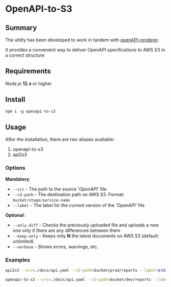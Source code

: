 # OpenAPI-to-S3


## Summary
The utility has been developed to work in tandem with [openAPI-renderer](https://github.com/velmie/openAPI-renderer). 

It provides a convenient way to deliver OpenAPI specifications to AWS S3 in a correct structure


## Requirements

Node.js **12.x** or higher

## Install

```js
npm i -g openapi-to-s3
```

## Usage

After the installation, there are two aliases available:

1. openapi-to-s3
2. api2s3

### Options

**Mandatory**:

* ``--src`` - The path to the source '*OpenAPI*' file
* ``--s3-path`` - The destination path on AWS S3. Format: ``bucket/stage/service-name``
* ``--label`` - The label for the current version of the 'OpenAPI' file

**Optional**:

* ``--only-diff`` - Checks the previously uploaded file and uploads a new one only if there are any differences between them
* ``--keep-only`` - Keeps only **N** the latest documents on AWS S3 (default: unlimited)
* ``--verbose`` - Shows errors, warnings, etc.

### Examples

```sh
api2s3 --src=./docs/api.yaml --s3-path=bucket/prod/reports --label=$(date +%s)
```

```sh
openapi-to-s3 --src=./docs/api.yaml --s3-path=bucket/dev/reports --label=latest --keep-only=1 --only-diff
```
